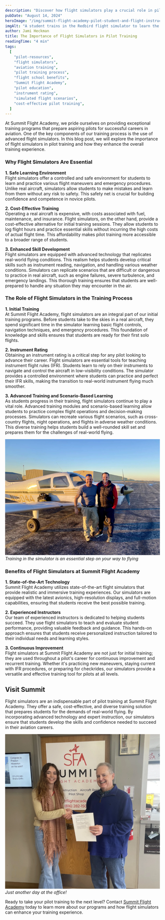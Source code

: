 ```yaml
---
description: "Discover how flight simulators play a crucial role in pilot training at Summit Flight Academy. Learn about the benefits of using simulators and their impact on the training process as students prepare for zer to hero training and a pilot career track."
pubDate: "August 14, 2024"
heroImage: "/img/summit-flight-academy-pilot-student-and-flight-instructor-inside-a-flight-simulator-instrument-rating.webp"
imgAlt: "A student trains in the Redbird flight simulator to learn the basics of flight training before a flight."
author: Jami Heckman
title: The Importance of Flight Simulators in Pilot Training
readingTime: "4 min"
tags:
  [
    "pilot-resources",
    "flight simulators",
    "aviation training",
    "pilot training process",
    "flight school benefits",
    "Summit Flight Academy",
    "pilot education",
    "instrument rating",
    "simulated flight scenarios",
    "cost-effective pilot training",
  ]
---
```


At Summit Flight Academy, we pride ourselves on providing exceptional training programs that prepare aspiring pilots for successful careers in aviation. One of the key components of our training process is the use of advanced flight simulators. In this blog post, we will explore the importance of flight simulators in pilot training and how they enhance the overall training experience.

### Why Flight Simulators Are Essential

**1. Safe Learning Environment**  
Flight simulators offer a controlled and safe environment for students to learn and practice various flight maneuvers and emergency procedures. Unlike real aircraft, simulators allow students to make mistakes and learn from them without any risk to safety. This safety net is crucial for building confidence and competence in novice pilots.

**2. Cost-Effective Training**  
Operating a real aircraft is expensive, with costs associated with fuel, maintenance, and insurance. Flight simulators, on the other hand, provide a cost-effective alternative for initial training sessions. They allow students to log flight hours and practice essential skills without incurring the high costs of actual flight time. This affordability makes pilot training more accessible to a broader range of students.

**3. Enhanced Skill Development**  
Flight simulators are equipped with advanced technology that replicates real-world flying conditions. This realism helps students develop critical skills such as instrument reading, navigation, and handling various weather conditions. Simulators can replicate scenarios that are difficult or dangerous to practice in real aircraft, such as engine failures, severe turbulence, and emergency landings. This thorough training ensures that students are well-prepared to handle any situation they may encounter in the air.

### The Role of Flight Simulators in the Training Process

**1. Initial Training**  
At Summit Flight Academy, flight simulators are an integral part of our initial training programs. Before students take to the skies in a real aircraft, they spend significant time in the simulator learning basic flight controls, navigation techniques, and emergency procedures. This foundation of knowledge and skills ensures that students are ready for their first solo flights.

**2. Instrument Rating**  
Obtaining an instrument rating is a critical step for any pilot looking to advance their career. Flight simulators are essential tools for teaching instrument flight rules (IFR). Students learn to rely on their instruments to navigate and control the aircraft in low-visibility conditions. The simulator provides a controlled environment where students can practice and perfect their IFR skills, making the transition to real-world instrument flying much smoother.

**3. Advanced Training and Scenario-Based Learning**  
As students progress in their training, flight simulators continue to play a vital role. Advanced training modules and scenario-based learning allow students to practice complex flight operations and decision-making processes. Simulators can recreate various flight scenarios, such as cross-country flights, night operations, and flights in adverse weather conditions. This diverse training helps students build a well-rounded skill set and prepares them for the challenges of real-world flying.

![Student and CFI together after a sunset flight at Lee's Summit Airport near Kansas City, MO](/public/img/student-pilot-and-cfi-at-sunset-at-lees-summit-airport.webp)
_Training in the simulator is an essential step on your way to flying_

### Benefits of Flight Simulators at Summit Flight Academy

**1. State-of-the-Art Technology**  
Summit Flight Academy utilizes state-of-the-art flight simulators that provide realistic and immersive training experiences. Our simulators are equipped with the latest avionics, high-resolution displays, and full-motion capabilities, ensuring that students receive the best possible training.

**2. Experienced Instructors**  
Our team of experienced instructors is dedicated to helping students succeed. They use flight simulators to teach and evaluate student performance, providing valuable feedback and guidance. This hands-on approach ensures that students receive personalized instruction tailored to their individual needs and learning styles.

**3. Continuous Improvement**  
Flight simulators at Summit Flight Academy are not just for initial training; they are used throughout a pilot's career for continuous improvement and recurrent training. Whether it's practicing new maneuvers, staying current with IFR procedures, or preparing for checkrides, our simulators provide a versatile and effective training tool for pilots at all levels.

## Visit Summit

Flight simulators are an indispensable part of pilot training at Summit Flight Academy. They offer a safe, cost-effective, and diverse training solution that prepares students for the demands of real-world flying. By incorporating advanced technology and expert instruction, our simulators ensure that students develop the skills and confidence needed to succeed in their aviation careers.

![Student pilot passes a private pilot checkride with Summit Flight Academy](/public/img/summit-flight-academy-happy-pilot-receiving-certificate-from-flight-instructor-instrument-rating.webp)
_Just another day at the office!_


Ready to take your pilot training to the next level? Contact [Summit Flight Academy](https://www.summitflightacademy.com/) today to learn more about our programs and how flight simulators can enhance your training experience.
